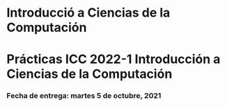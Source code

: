 # Introducció a Ciencias de la Computación
Prácticas ICC 2022-1
Introducción a Ciencias de la Computación
=========================================
### Fecha de entrega: martes 5 de octubre, 2021
